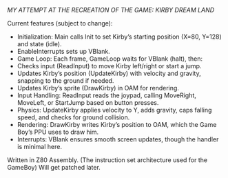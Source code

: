 *MY ATTEMPT AT THE RECREATION OF THE GAME: KIRBY DREAM LAND*

Current features (subject to change):
- Initialization: Main calls Init to set Kirby’s starting position (X=80, Y=128) and state (idle). 
- EnableInterrupts sets up VBlank.
- Game Loop: Each frame, GameLoop waits for VBlank (halt), then:
- Checks input (ReadInput) to move Kirby left/right or start a jump.
- Updates Kirby’s position (UpdateKirby) with velocity and gravity, snapping to the ground if needed.
- Updates Kirby’s sprite (DrawKirby) in OAM for rendering.
- Input Handling: ReadInput reads the joypad, calling MoveRight, MoveLeft, or StartJump based on button presses.
- Physics: UpdateKirby applies velocity to Y, adds gravity, caps falling speed, and checks for ground collision.
- Rendering: DrawKirby writes Kirby’s position to OAM, which the Game Boy’s PPU uses to draw him.
- Interrupts: VBlank ensures smooth screen updates, though the handler is minimal here.

Written in Z80 Assembly. (The instruction set architecture used for the GameBoy) Will get patched later. 

